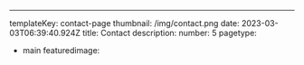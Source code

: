 ---
templateKey: contact-page
thumbnail: /img/contact.png
date: 2023-03-03T06:39:40.924Z
title: Contact
description: 
number: 5
pagetype:
  - main
featuredimage: 

